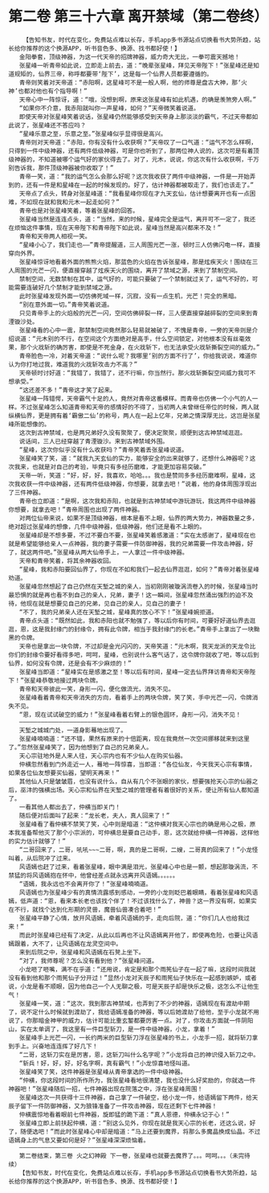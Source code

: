# 第二卷 第三十六章 离开禁域（第二卷终）
        【告知书友，时代在变化，免费站点难以长存，手机app多书源站点切换看书大势所趋，站长给你推荐的这个换源APP，听书音色多、换源、找书都好使！】
       金阳拳套，顶级神器，为这一代天帝的招牌神器，威力奇大无比，一拳可震天撼地！
       张星峰一听青帝如此说，立即走上前去，道：“晚辈张星峰，拜见天帝陛下！”张星峰还是知道规矩的，仙界三帝，称呼都要带‘陛下’，这是每一个仙界人员都要遵循的。
       青帝则笑着对天帝道：“赤阳啊，这星峰可不是一般人啊，他的师尊是盘古大神，那‘火神’也都对他也有个指导啊！”
       天帝心中一阵惊讶，道：“哦，没想到啊，原来这张星峰有如此机遇，的确是羡煞旁人啊。”
       “如果你不介意，我赤阳就叫你一声星峰，如何？”天帝微笑着说道。
       即使天帝对张星峰笑着说话，张星峰仍然能够感受到天帝身上那淡淡的霸气，不过天帝都如此说了，张星峰还不答应吗？
       “星峰乐意之至，乐意之至。”张星峰似乎显得很是高兴。
       青帝则对天帝道：“赤阳，你有没有什么收获啊？”天帝叹了一口气道：“运气不怎么样啊，只得到一件中级神器，还有两件低级神器，可是你也听到了，那两位神人说的，这次可是有着顶级神器的，不知道被哪个运气好的家伙得去了。对了，元木，说说，你这次有什么收获啊，千万别告诉我，那件顶级神器被你收取了！”
       青帝一笑，道：“我的运气怎么会那么好呢？这次我收获了两件中级神器，一件是一开始弄到的，还有一件是和星峰在一起的时候发现的。好了，估计神器都被取走了，我们也该走了。”
       天帝点了点头，转身对张星峰道：“我看星峰你现在才九天玄仙，估计想要离开也有一点困难，不如现在就和我和元木一起走如何？”
       青帝也是对张星峰笑着，等着张星峰的回答。
       张星峰当然是连连点头，道：“当然，来的时候，星峰完全是运气，离开可不一定了，我还在烦恼这件事情，现在天帝陛下和青帝陛下如此说，星峰当然是高兴都来不及！”
       青帝和天帝两人相视一笑。
       “星峰小心了，我们走也——”青帝提醒道，三人周围光芒一涨，顿时三人仿佛闪电一样，直接穿向外界。
       张星峰惊讶地看着外面的熊熊火焰，那蓝色的火焰在告诉张星峰，那是炫疾天火！围绕在三人周围的光芒一闪，便直接穿越了炫疾天火的围绕，离开了禁域之源，来到了禁制空间。
       禁制空间，无数禁制在其中，运气好的，可能只要破了一个禁制就过关了，运气不好的，可能需要连破好几个禁制才能到禁域之源。
       此时张星峰发现外面一切仿佛死域一样，沉寂，没有一点生机，光芒！完全的黑暗。
       “别在意外面一切。”青帝笑着说道。
       只见青帝手上的火焰般的光芒一闪，空间仿佛碎裂一样，三人便直接穿越碎裂的空间来到青湮镟沙处。
       张星峰看的心中一震，那禁制空间竟然那么轻易就被破了，不愧是青帝，一旁的天帝则是介绍说道：“元木别的不行，在空间这个方面绝对是高手，什么空间锁定，对他根本没有丝毫效果，那个火戕斩的确厉害，即使是不死金身，在火戕斩下，也无法承受火戕斩撕裂空间的威力。”
       青帝脸色一冷，对着天帝道：“说什么呢？我哪里‘别的方面不行了’，你给我说说，难道你认为你打地过我，难道我的火戕斩攻击力不高？”
       天帝顿时讨好道：“我错了，我错了，还不行嘛，你当然行。那火戕斩撕裂空间威力我可不想承受。”
       “这还差不多！”青帝这才笑了起来。
       张星峰一阵错愕，天帝霸气十足的人，竟然对青帝这番模样。而青帝也仿佛一个小气的人一样。不过张星峰怎么知道青帝和天帝的感情好的不得了，当初两人未曾继任帝位的时候，两人就纵横仙界，更是拥有着‘霸傲二仙’的称号，两人在一起上亿年，兄弟之情深厚无比，这岂是张星峰所能想像的。
       这次到古神禁域，也是两兄弟好久没有聚聚了，便决定聚聚，顺便到这古神禁域逛逛。
       说话间，三人已经穿越了青湮镟沙。来到古神禁域外围。
       “星峰，这次你似乎没有什么收获吗？”青帝笑着丢张星峰说道。
       张星峰笑了笑，道：“就我九天玄仙的实力，能够安全的出来就够了，还想什么神器呢？这次我来，也就是对自己的考验，毕竟只有多经历磨难，才能更加容易突破。”
       天帝一听，笑道：“好，好，好，我喜欢，哈哈。。。我也是赞同多多经历磨难啊，星峰，这次我收获一件中级神器，还有两件低级神器，你想要，就拿去吧！”说着，他的身体周围浮现出了三件神器。
       青帝也立即道：“是啊，这次我和赤阳，也就是到古神禁域中游玩游玩，我这两件中级神器你想要，就拿去吧！”青帝周围也出现了两件神器。
       对两位仙帝来说，如果不是顶级神器，根本是看不上眼，仙界的两大势力，神器数量之多，绝对超过张星峰的想像，几件中级神器，低级神器，他们还是看不上眼的。
       张星峰却是不想多要，不过不要白不要，张星峰笑着感激道：“实在太感谢了，星峰现在也就是希望能够给亲人一点神器，我的妻子需要一件防御神器，我的兄弟需要一件攻击神器，好了，就这两件吧。”张星峰从两大仙帝手上，一人拿过一件中级神器。
       天帝和青帝笑着，将其余神器收回。
       “星峰，我和赤阳要回仙界了，你现在不如和我们一起去仙界逛逛，如何？”青帝对着张星峰劝道。
       张星峰忽然想起了自己仍然在天堑之城的亲人，当初刚刚被璇涡流卷入的时候，张星峰当时最恐惧的就是再也看不到自己的亲人，兄弟，妻子！这一瞬间，张星峰忽然涌出强烈的迫不及待，他现在就是想要见自己的兄弟，见自己的亲人，见自己的妻子！
       “不了，我的兄弟亲人还在天堑之城，星峰真的放心不下！”张星峰婉拒道。
       青帝点头道：“既然如此，我和赤阳也就不勉强了，等以后你有时间，可要好好道仙界去逛逛，恩，这是我封缘门的封缘令，拥有此令牌，相当于我封缘门的长老。”青帝手上拿出了一块黝黑的令牌。
       天帝也是拿出一块令牌，不过却是金光闪闪的，天帝笑道：“元木啊，我天龙派的天龙令比你们的封缘令要好看得多吧，呵呵，星峰，也别说什么客气话了，这令牌你就收了吧，等以后到仙界，如何没有令牌，还是会有不少麻烦的！”
       张星峰当即道：“星峰实在是感激之至！等以后有时间，星峰一定去仙界拜访青帝和天帝陛下！”张星峰恭敬地接过两块令牌。
       青帝和天帝彼此一笑，身形一闪，便化做流光，消失不见。
       张星峰看着青帝和天帝消失的方向，看着手上的两块令牌，笑了笑，手中光芒一闪，令牌消失不见。
       “恩，现在试试破空的威力！”张星峰看着右臂上的银色圆环，身形一闪，消失不见！
       ——————————————————————————————
       天堑之城城门处，一道身影蓦地出现了。
       张星峰喃喃道：“还不错，果然有原来的十倍距离，现在我竟然一次空间挪移就来到这里了。”忽然张星峰笑了，因为他想到了自己的兄弟亲人。
       天心宗驻地外是人来人往，天心宗内也有不少仙人在购买仙器。
       仲横忽然看到门外走近一人，蓦地一阵惊喜，当即道：“各位仙友，今天我天心宗有事情，如果各位仙友想要买仙器，望明天再来！”
       其他仙人只是皱皱眉，也没有说什么，自从有几个不张眼的家伙，想要强抢天心宗的仙器之后，巫沣的强横出场。天心宗和仙界在天堑之城的管理者有着很好的关系，便让所有仙人都知道了。
       一看其他人都出去了，仲横当即关门！
       随后便对后面叫了起来：“龙长老，夫人，真人回来了！”
       张星峰看了看仲横不禁笑了笑，心中则是暗道：“这仲横对我天心宗也的确是用心之极，原本我准备帮他灭了那个小宗派的，可仲横总是要自己动手，恩，这次就给仲横一件神器，这样他的实力估计就够了！”
       “二哥回来了，二哥，吼吼~~~二哥，啊，真的是二哥啊，二嫂，二哥真的回来了！”小龙怪叫着，从后院冲了过来。
       风语嫣也赶了过来，看着张星峰，眼中满是泪光，张星峰心中也是一颤，想起那璇涡流，不禁猛的将风语嫣抱在怀中，他曾经差点就永远离开风语嫣。。。。。。
       “语嫣，我永远也不会离开你了！”张星峰喃喃道。
       风语嫣也为张星峰少有的真情流露感到感动，一旁的小龙则眨巴着眼睛，看着张星峰和风语嫣，低声道：“恩，看来本长老也该找个伴了！不过该找什么了，神兽？这一界没有啊，如果实在不行，就找个达到化形期的灵兽，魔兽仙兽凑合着吧！”
       张星峰平静了心情，放开风语嫣，牵着风语嫣的手，走向后院，道：“你们几人也给我过来！”
       而此时张星峰已经有了决定，从此以后再也不让风语嫣离开他了，即使再危险，也要让风语嫣跟着，大不了，让风语嫣在龙灵空间中。
       来到后院之中，张星峰和风语嫣在石凳上坐下。
       “对了，我师尊呢？怎么没有看到他？”张星峰问道。
       小龙咂了咂嘴，满不在乎道：“还用说，肯定是和那个雨筅仙子在一起了嘛，这段时间我就没有看到他和那个雨筅仙子分开过！”显然小龙对天辰子和雨筅仙子快乐在一起感到嫉妒，或者说，小龙是看不顺眼，因为他自己一个人无聊之极，可是天辰子却是快乐之极，这怎么不让他生气！
       张星峰一笑，道：“这次，我到那古神禁域，也弄到了不少的神器，语嫣现在有渡劫中期了，说不定什么时候就到渡劫了，我给语嫣准备的神器，等以后她渡劫了给他，至于小龙就不用说了，你那暗金神甲的威力，估计可能比重玄錾都要厉害一点。对了，你攻击方面就一件阴阳山，实在太单调了，我这里有一件巨型斩刀，是一件中级神器，小龙，拿着！”
       张星峰手上光芒一闪，一长约两米的巨型斩刀浮在张星峰的书上，小龙手一招，就将斩刀拿到手上。兴奋地连连挥了好几下！
       “二哥，这斩刀实在是厉害，恩，这斩刀叫什么名字呢？”小龙将自己的神识侵入斩刀之中。
       “斩兵！好，好，好，好名字啊，真有霸气！”小龙惊喜地怪叫道。
       张星峰笑了笑，这件神器是张星峰从青帝拿选的一件中级神器。
       “仲横，你这段时间的所作所为，我张星峰看地很清楚，我也没什么好奖励的，你就选一件神器吧！”张星峰随后一招，七件神器出现在院落之中，浮在张星峰周围！
       张星峰这次一共获得十三件神器，自己拿了一件破空，给小龙一件，给语嫣留下两件，给天辰子留下一件防御神器，又为狼锋准备了一件攻击神器，现在还剩下七件神器！
       仲横震惊地看着眼前七件神器，旋即猛的跪下道：“真人恩德，仲横永记于心！”
       张星峰立即上前扶起仲横，道：“别这么见外，你现在就是我天心宗的长老，还这么说，好了，随便选吧！”而此时张星峰心中却是暗道：“马上还要到魔界，将那么多魔晶换成仙晶。不过语嫣身上的气息又要如何是好？”张星峰深深烦恼着。
       ————————————————————————————————
       第二卷结束，第三卷 火之幻神殿 下一卷，张星峰也就要去魔界了。。。呵呵。。。（未完待续）
       【告知书友，时代在变化，免费站点难以长存，手机app多书源站点切换看书大势所趋，站长给你推荐的这个换源APP，听书音色多、换源、找书都好使！】